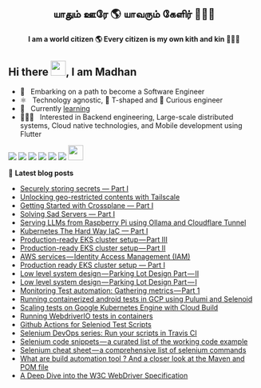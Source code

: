 <h2 align="center">யாதும் ஊரே 🌎 யாவரும் கேளிர் 🧑‍🤝‍🧑</h2>
<h4 align="center">I am a world citizen 🌎 Every citizen is my own kith and kin 🧑‍🤝‍🧑</h4>

## Hi there <img src="https://github.com/TheDudeThatCode/TheDudeThatCode/blob/master/Assets/Hi.gif" height="30px" width="30px">, I am Madhan

- 🙂  &nbsp; Embarking on a path to become a Software Engineer
- ⚛️  &nbsp; Technology agnostic, 🤸 T-shaped and 🧐 Curious engineer
- 🌱  &nbsp; Currently [learning](https://github.com/madhank93?tab=repositories&q=learn&type=&language=&sort=)
- 👨🏻‍💻  &nbsp; Interested in Backend engineering, Large-scale distributed systems, Cloud native technologies, and Mobile development using Flutter

<p>
  <a href = "https://linkedin.com/in/madhank93/" target="_blank" rel="noopener noreferrer"><img src="https://img.icons8.com/color/48/000000/linkedin.png"/></a>
  <a href = "https://github.com/madhank93" target="_blank" rel="noopener noreferrer"><img src="https://img.icons8.com/color/48/000000/github--v3.png"/></a>
  <a href = "https://medium.com/@madhankumaravelu93" target="_blank" rel="noopener noreferrer"><img src="https://img.icons8.com/color/48/000000/medium-monogram.png"/></a>
  <a href = "https://play.google.com/store/apps/developer?id=Madhan+Kumaravelu&hl=en" target="_blank" rel="noopener noreferrer"><img src="https://img.icons8.com/color/48/000000/google-play.png"/></a>
  <a href = "https://madhank93.github.io/" target="_blank" rel="noopener noreferrer"><img src="https://img.icons8.com/color/48/000000/internet--v1.png"/></a>
  <a href = "https://stackoverflow.com/users/5514320/madhan" target="_blank" rel="noopener noreferrer"><img src="https://img.icons8.com/color/48/000000/stackoverflow.png"/></a>
  <a href = "https://www.codewars.com/users/madhank93" target="_blank" rel="noopener noreferrer"><img src="https://www.codewars.com/users/madhank93/badges/micro" height="30px"/></a>
</p>

📕 **Latest blog posts**
- [Securely storing secrets — Part I](https://medium.com/@madhankumaravelu93/securely-storing-secrets-part-i-f1b5f3b56d49)
- [Unlocking geo-restricted contents with Tailscale](https://medium.com/@madhankumaravelu93/unlocking-geo-restricted-contents-with-tailscale-1185def384fc)
- [Getting Started with Crossplane — Part I](https://medium.com/@madhankumaravelu93/getting-started-with-crossplane-part-i-3d549b2937fb)
- [Solving Sad Servers — Part I](https://medium.com/@madhankumaravelu93/solving-sad-servers-part-i-440bb3151de7)
- [Serving LLMs from Raspberry Pi using Ollama and Cloudflare Tunnel](https://medium.com/@madhankumaravelu93/serving-llms-from-raspberry-pi-using-ollama-and-cloudflare-tunnel-a688930583cc)
- [Kubernetes The Hard Way IaC — Part I](https://medium.com/@madhankumaravelu93/kubernetes-the-hard-way-iac-part-i-82127c82462c)
- [Production-ready EKS cluster setup — Part III](https://medium.com/@madhankumaravelu93/production-ready-eks-cluster-setup-part-iii-c629648f9cd0?source=rss-746ce7a5b455------2)
- [Production-ready EKS cluster setup — Part II](https://medium.com/@madhankumaravelu93/production-ready-eks-cluster-setup-part-ii-f702542cde7c?source=rss-746ce7a5b455------2)
- [AWS services — Identity Access Management &lpar;IAM&rpar;](https://medium.com/@madhankumaravelu93/aws-services-identity-access-management-iam-bcdf23bd0035?source=rss-746ce7a5b455------2)
- [Production ready EKS cluster setup — Part I](https://medium.com/@madhankumaravelu93/production-ready-eks-cluster-setup-part-i-49a4eba171cc?source=rss-746ce7a5b455------2)
- [Low level system design — Parking Lot Design Part — II](https://medium.com/@madhankumaravelu93/low-level-system-design-parking-lot-design-part-ii-ab5f4efab90?source=rss-746ce7a5b455------2)
- [Low level system design — Parking Lot Design Part — I](https://medium.com/@madhankumaravelu93/low-level-system-design-parking-lot-design-part-i-7567d510da1d?source=rss-746ce7a5b455------2)
- [Monitoring Test automation: Gathering metrics — Part 1](https://medium.com/@madhankumaravelu93/monitoring-test-automation-gathering-metrics-part-1-3946d8050627?source=rss-746ce7a5b455------2)
- [Running containerized android tests in GCP using Pulumi and Selenoid](https://medium.com/@madhankumaravelu93/running-containerized-android-tests-in-gcp-using-pulumi-and-selenoid-faf4c398cd6c?source=rss-746ce7a5b455------2)
- [Scaling tests on Google Kubernetes Engine with Cloud Build](https://medium.com/testvagrant/scaling-tests-on-google-kubernetes-engine-with-cloud-build-624d955f6698?source=rss-746ce7a5b455------2)
- [Running WebdriverIO tests in containers](https://medium.com/testvagrant/running-webdriverio-tests-in-containers-871e0238e31f?source=rss-746ce7a5b455------2)
- [Github Actions for Seleniod Test Scripts](https://medium.com/testvagrant/github-actions-for-seleniod-test-scripts-df469062a08c?source=rss-d5262110f51------2)
- [Selenium DevOps series: Run your scripts in Travis CI](https://medium.com/@madhankumaravelu93/selenium-devops-series-run-your-scripts-in-travis-ci-b3505aaad367)
- [Selenium code snippets — a curated list of the working code example](https://medium.com/@madhankumaravelu93/selenium-code-snippets-a-curated-list-of-the-working-code-example-f7fbc692c2b6)
- [Selenium cheat sheet — a comprehensive list of selenium commands](https://medium.com/@madhankumaravelu93/selenium-cheat-sheet-a-comprehensive-list-of-selenium-commands-fa4c5c9d11ab)
- [What are build automation tool ? And a closer look at the Maven and POM file](https://medium.com/@madhankumaravelu93/what-are-build-automation-tool-and-a-closer-look-at-the-maven-and-pom-file-7b209a8a6c61)
- [A Deep Dive into the W3C WebDriver Specification](https://medium.com/@madhankumaravelu93/a-deep-dive-into-the-w3c-webdriver-specification-fcf0906048f9)
